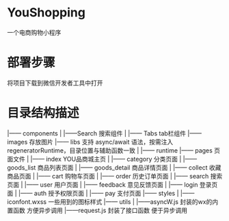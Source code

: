 # YouShopping
一个电商购物小程序
# 部署步骤
将项目下载到微信开发者工具中打开
# 目录结构描述

|—— components
|    |——Search 搜索组件
|    |—— Tabs tab栏组件
|—— images 存放图片
|—— libs 支持 async/await 语法，按需注入 regeneratorRuntime，目录位置与辅助函数一致
|   |—— runtime
|—— pages 页面文件
|   |—— index YOU品商城主页
|   |—— category 分类页面
|   |—— goods_list 商品列表页面
|   |—— goods_detail 商品详情页面
|   |—— collect 收藏商品页面
|   |—— cart 购物车页面
|   |—— order 历史订单页面
|   |—— search 搜索页面
|   |—— user 用户页面
|   |—— feedback 意见反馈页面
|   |—— login 登录页面
|   |—— auth 授予权限页面
|   |—— pay 支付页面
|—— styles 
|   |—— iconfont.wxss 一些用到的图标样式
|—— utils
|   |——asyncW.js 封装的wx的内置函数 方便异步调用
|——request.js 封装了接口函数 便于异步调用